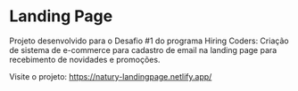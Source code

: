 # Landing Page

Projeto desenvolvido para o Desafio #1 do programa Hiring Coders:
Criação de sistema de e-commerce para cadastro de email na landing page para recebimento de novidades e promoções.

Visite o projeto: https://natury-landingpage.netlify.app/